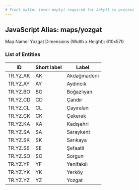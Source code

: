 ```yaml
---
# Front matter (even empty) required for Jekyll to process
---
```


## JavaScript Alias: maps/yozgat

Map Name: Yozgat
Dimensions (Width x Height): 610x570





### List of Entities

ID | Short label | Label
---|---|---|
TR.YZ.AK | AK | Akdağmadeni
TR.YZ.AY | AY | Aydıncık
TR.YZ.BO | BO | Boğazlıyan
TR.YZ.CD | CD | Çandır
TR.YZ.CL | CL | Çayıralan
TR.YZ.CK | CK | Çekerek
TR.YZ.KA | KA | Kadışehri
TR.YZ.SA | SA | Saraykent
TR.YZ.SK | SK | Sarıkaya
TR.YZ.SE | SE | Şefaatli
TR.YZ.SO | SO | Sorgun
TR.YZ.YF | YF | Yenifakılı
TR.YZ.YK | YK | Yerköy
TR.YZ.YZ | YZ | Yozgat